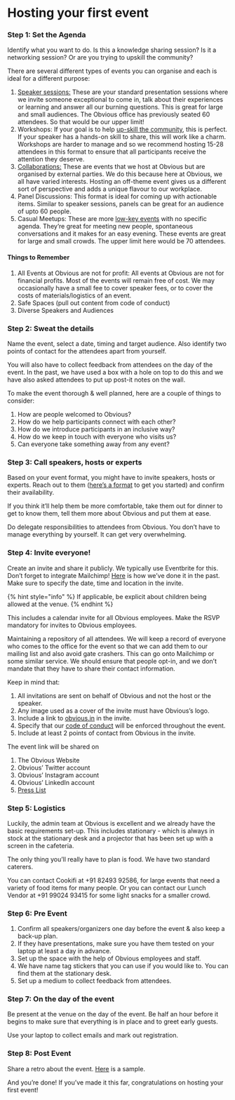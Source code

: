 # Hosting your first event

### Step 1: Set the Agenda

Identify what you want to do. Is this a knowledge sharing session? Is it a networking session? Or are you trying to upskill the community?

There are several different types of events you can organise and each is ideal for a different purpose:

1. [Speaker sessions:](https://www.eventbrite.com/e/celebrating-women-in-design-tickets-85726449117#) These are your standard presentation sessions where we invite someone exceptional to come in, talk about their experiences or learning and answer all our burning questions. This is great for large and small audiences. The Obvious office has previously seated 60 attendees. So that would be our upper limit! 
2. Workshops: If your goal is to help [up-skill the community](https://www.eventbrite.com/e/ethical-user-research-towards-a-code-of-ethics-for-researching-the-nbu-tickets-87958816187), this is perfect. If your speaker has a hands-on skill to share, this will work like a charm. Workshops are harder to manage and so we recommend hosting 15-28 attendees in this format to ensure that all participants receive the attention they deserve.
3. [Collaborations:](https://hasgeek.com/kaarana/2020-01-code-and-law-with-gautam-bhatia/) These are events that we host at Obvious but are organised by external parties. We do this because here at Obvious, we all have varied interests. Hosting an off-theme event gives us a different sort of perspective and adds a unique flavour to our workplace. 
4. Panel Discussions: This format is ideal for coming up with actionable items. Similar to speaker sessions, panels can be great for an audience of upto 60 people. 
5. Casual Meetups: These are more [low-key events](https://twitter.com/kshitiz/status/1193727000977920000) with no specific agenda. They’re great for meeting new people, spontaneous conversations and it makes for an easy evening. These events are great for large and small crowds. The upper limit here would be 70 attendees. 

#### **Things to Remember**

1. All Events at Obvious are not for profit: All events at Obvious are not for financial profits. Most of the events will remain free of cost. We may occasionally have a small fee to cover speaker fees, or to cover the costs of materials/logistics of an event.
2. Safe Spaces \(pull out content from code of conduct\)
3. Diverse Speakers and Audiences

### Step 2: Sweat the details

Name the event, select a date, timing and target audience. Also identify two points of contact for the attendees apart from yourself. 

You will also have to collect feedback from attendees on the day of the event. In the past, we have used a box with a hole on top to do this and we have also asked attendees to put up post-it notes on the wall.

To make the event thorough & well planned, here are a couple of things to consider:

1. How are people welcomed to Obvious?
2. How do we help participants connect with each other?
3. How do we introduce participants in an inclusive way?
4. How do we keep in touch with everyone who visits us?
5. Can everyone take something away from any event?

### Step 3: Call speakers, hosts or experts

Based on your event format, you might have to invite speakers, hosts or experts. Reach out to them \([here’s a format](inviting-speakers-template.md) to get you started\) and confirm their availability.

If you think it’ll help them be more comfortable, take them out for dinner to get to know them, tell them more about Obvious and put them at ease. 

Do delegate responsibilities to attendees from Obvious. You don’t have to manage everything by yourself. It can get very overwhelming. 

### Step 4: Invite everyone!

Create an invite and share it publicly. We typically use Eventbrite for this. Don’t forget to integrate Mailchimp! [Here](https://www.eventbrite.com/e/celebrating-women-in-design-tickets-85726449117#) is how we’ve done it in the past. Make sure to specify the date, time and location in the invite.

{% hint style="info" %}
If applicable, be explicit about children being allowed at the venue.
{% endhint %}

This includes a calendar invite for all Obvious employees. Make the RSVP mandatory for invites to Obvious employees.

Maintaining a repository of all attendees. We will keep a record of everyone who comes to the office for the event so that we can add them to our mailing list and also avoid gate crashers. This can go onto Mailchimp or some similar service. We should ensure that people opt-in, and we don’t mandate that they have to share their contact information.

Keep in mind that:

1. All invitations are sent on behalf of Obvious and not the host or the speaker. 
2. Any image used as a cover of the invite must have Obvious’s logo. 
3. Include a link to [obvious.in](https://obvious.in/) in the invite.
4. Specify that our [code of conduct](../../employee-handbook/employment-policies/code-of-conduct.md) will be enforced throughout the event.
5. Include at least 2 points of contact from Obvious in the invite.

The event link will be shared on

1. The Obvious Website
2. Obvious’ Twitter account
3. Obvious’ Instagram account
4. Obvious’ LinkedIn account
5. [Press List](https://docs.google.com/document/d/1Wory6dvexhW9jv89qboRKxHz2WX6pmgqSB8ZMThvKwk/edit?usp=sharing)

### Step 5: Logistics

Luckily, the admin team at Obvious is excellent and we already have the basic requirements set-up. This includes stationary - which is always in stock at the stationary desk and a projector that has been set up with a screen in the cafeteria.

The only thing you’ll really have to plan is food. We have two standard caterers. 

You can contact Cookifi at +91 82493 92586, for large events that need a variety of food items for many people. Or you can contact our Lunch Vendor at +91 99024 93415 for some light snacks for a smaller crowd.

### Step 6: Pre Event

1. Confirm all speakers/organizers one day before the event & also keep a back-up plan.
2. If they have presentations, make sure you have them tested on your laptop at least a day in advance. 
3. Set up the space with the help of Obvious employees and staff.
4. We have name tag stickers that you can use if you would like to. You can find them at the stationary desk. 
5. Set up a medium to collect feedback from attendees. 

### Step 7: On the day of the event

Be present at the venue on the day of the event. Be half an hour before it begins to make sure that everything is in place and to greet early guests.

Use your laptop to collect emails and mark out registration.

### Step 8: Post Event

Share a retro about the event. [Here](https://docs.google.com/document/d/1A3FQVUH-S25cCRAHWr0w4KGEiICebdFGDhbAhGIsqYE/edit?usp=sharing) is a sample.

And you’re done! If you’ve made it this far, congratulations on hosting your first event!   


